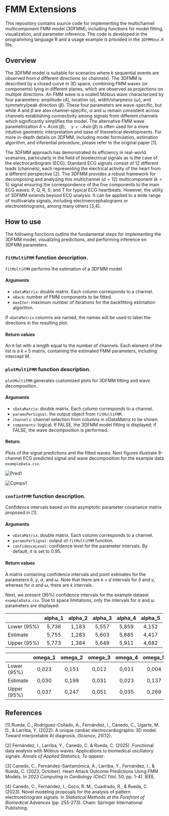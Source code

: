 # FMM Extensions


This repository contains source code for implementing the multichannel multicomponent FMM model (3DFMM), including functions for model fitting, visualization, and parameter inference. The code is developed in the programming language R and a usage example is provided  in the `3DFMMUse.R` file.

## Overview
The 3DFMM model is suitable for scenarios where $k$ sequential events are observed from $d$ different directions (or channels). The 3DFMM is described by a closed curve in 3D space, combining FMM waves (or components) lying in different planes, which are observed as projections on multiple directions. An FMM wave is a scaled Möbius wave characterized by four parameters: amplitude ($A$), location ($\alpha$), width/sharpness ($\omega$), and symmetry/peak direction ($\beta$). These four parameters are wave-specific, but while $A$ and $\beta$ are also channel-specific, $\alpha$ and $\omega$ remain consistent across channels establishing connectivity among signals from different channels which significantly simplifies the model. The alternative FMM wave parametrization $\delta = A\cos(\beta), \quad \gamma = -A\sin(\beta)$ is often used for a more intuitive geometric interpretation and ease of theoretical developments. For more in-depth details on 3DFMM, including model formulation, estimation algorithm, and inferential procedure, please refer to the original paper [1].  

The 3DFMM approach has demonstrated its efficiency in real-world scenarios, particularly in the field of bioelectrical signals as is the case of the electrocardiogram (ECG). Standard ECG signals consist of 12 different leads (channels), each representing the electrical activity of the heart from a different perspective [2].  The 3DFMM provides a robust framework for decomposing and analyzing this multichannel ($d=12$) multicomponent ($k=5$) signal ensuring the correspondence of the five components to the main ECG waves: P, Q, R, S, and T for typical ECG heartbeats. However, the utility of 3DFMM extends beyond ECG analysis. It can be applied to a wide range of multivariate signals, including electroencephalograms or electroretinograms, among many others [3,4].  

## How to use

The following functions outline the fundamental steps for implementing the 3DFMM model, visualizing predictions, and performing inference on 3DFMM parameters.

### `fitMultiFMM` function description.

`fitMultiFMM` performs the estimation of a 3DFMM model.

#### Arguments

* `vDataMatrix`: double matrix. Each column corresponds to a channel.
* `nBack`: number of FMM components to be fitted.
* `maxIter`: maximum number of iterations for the backfitting estimation algorithm.

If `vDataMatrix` columns are named, the names will be used to label the directions in the resulting plot. 

#### Return values
An `R` list with a length equal to the number of channels. Each element of the list is a  $k\times 5$ matrix, containing the estimated FMM parameters, including intercept $M$.

### `plotMultiFMM` function description.

`plotMultiFMM` generates customized plots for 3DFMM fitting and wave decomposition.

#### Arguments

* `vDataMatrix`: double matrix. Each column corresponds to a channel.
* `paramsPerSignal`: the output object from `fitMultiFMM`.
* `channels`: channel selection from columns in vDataMatrix to be shown.
* `components`: logical. If FALSE, the 3DFMM model fitting is displayed; if FALSE, the wave decomposition is performed.

#### Return
Plots of the signal predictions and the fitted waves.
Next figures illustrate 8-channel ECG predicted signal and wave decomposition for the example data `exampleData.csv`.

![Pred1](https://github.com/user-attachments/assets/19b28277-0812-4bf1-9326-16b0b2c2ff2a)

![Comps1](https://github.com/user-attachments/assets/f9ade342-4315-4894-b8ef-cefdf0eb03b4)

### `confintFMM` function description.

Confidence intervals based on the asymptotic parameter covariance matrix proposed in [1].

#### Arguments
* `vDataMatrix`: double matrix. Each column corresponds to a channel.
* `paramsPerSignal`: output of `fitMultiFMM` function.
* `confidenceLevel`: confidence level for the parameter intervals. By default, it is set to 0.95.


#### Return values
A matrix containing confidence intervals and point estimates for the parameters $\delta$, $\gamma$, $\alpha$, and $\omega$. Note that there are $k \times d$ intervals for $\delta$ and $\gamma$, whereas for $\alpha$ and $\omega$, there are $k$ intervals.

Next, we present (95%) confidence intervals  for the example dataset `exampleData.csv`. Due to space limitations, only the intervals for $\alpha$ and $\omega$ parameters are displayed:

|             | alpha_1 | alpha_2 | alpha_3 | alpha_4 | alpha_5 |
|-------------|:-------:|:-------:|:-------:|:-------:|:-------:|
| Lower (95%) | 5,736   |  1,183  |5,557    |5,859    |  4,152  |
| Estimate    | 5,755   |  1,283  |5,603    |5,885    |4,417    |
| Upper (95%) | 5,773   |  1,384  |5,649    | 5,911   |  4,682  |


|             | omega_1 | omega_2 | omega_3 | omega_4 | omega_5 |
|-------------|:-------:|:-------:|:-------:|:-------:|:-------:|
| Lower (95%) | 0,023   |  0,151  |   0,012 |  0,011  |   0,004 | 
| Estimate    | 0,030   |  0,199  |   0,031 |  0,023  |   0,137 | 
| Upper (95%) | 0,037   |  0,247  |   0,051 |  0,035  |   0,269 | 

## References
[1] Rueda, C., Rodríguez-Collado, A., Fernández, I., Canedo, C., Ugarte, M. D., & Larriba, Y. (2022). A unique cardiac electrocardiographic 3D model. Toward interpretable AI diagnosis. *IScience, 25*(12).

[2] Fernández, I., Larriba, Y., Canedo, C. & Rueda, C. (2025) .Functional data analysis with Möbius waves: Applications to biomedical oscillatory signals. *Annals of Applied Statistics, To appear*.

[3] Canedo, C., Fernández-Santamónica, A., Larriba, Y., Fernández, I., & Rueda, C. (2023, October). Heart Attack Outcome Predictions Using FMM Models. In *2023 Computing in Cardiology (CinC)* (Vol. 50, pp. 1-4). IEEE.

[4] Canedo, C., Fernández, I., Coco, R. M., Cuadrado, R., & Rueda, C. (2023). Novel modeling proposals for the analysis of pattern electroretinogram signals. In *Statistical Methods at the Forefront of Biomedical Advances* (pp. 255-273). Cham: Springer International Publishing.




